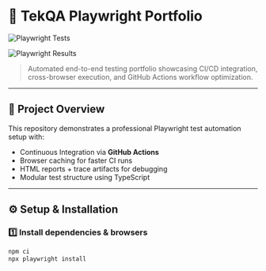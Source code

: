 # 🧪 TekQA Playwright Portfolio  
![Playwright Tests](https://github.com/rmgoede/tekqa-playwright-portfolio/actions/workflows/playwright.yml/badge.svg)

![Playwright Results](https://img.shields.io/endpoint?url=https://gist.githubusercontent.com/rmgoede/gist:e5125a6fa0a61cb0c1668840dd4edb28/raw/playwright-test-summary.json)

> Automated end-to-end testing portfolio showcasing CI/CD integration, cross-browser execution, and GitHub Actions workflow optimization.

---

## 🚀 Project Overview
This repository demonstrates a professional Playwright test automation setup with:
- Continuous Integration via **GitHub Actions**
- Browser caching for faster CI runs  
- HTML reports + trace artifacts for debugging  
- Modular test structure using TypeScript  

---

## ⚙️ Setup & Installation

### 1️⃣ Install dependencies & browsers
```bash
npm ci
npx playwright install
